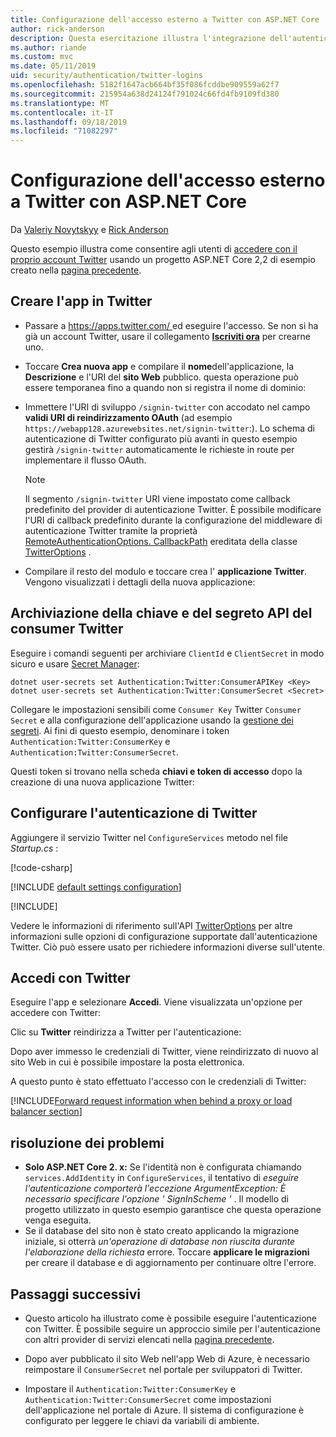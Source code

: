 ```yaml
---
title: Configurazione dell'accesso esterno a Twitter con ASP.NET Core
author: rick-anderson
description: Questa esercitazione illustra l'integrazione dell'autenticazione utente dell'account Twitter in un'app ASP.NET Core esistente.
ms.author: riande
ms.custom: mvc
ms.date: 05/11/2019
uid: security/authentication/twitter-logins
ms.openlocfilehash: 5182f1647acb664bf35f086fcddbe909559a62f7
ms.sourcegitcommit: 215954a638d24124f791024c66fd4fb9109fd380
ms.translationtype: MT
ms.contentlocale: it-IT
ms.lasthandoff: 09/18/2019
ms.locfileid: "71082297"
---
```

# <a name="twitter-external-sign-in-setup-with-aspnet-core"></a>Configurazione dell'accesso esterno a Twitter con ASP.NET Core

Da [Valeriy Novytskyy](https://github.com/01binary) e [Rick Anderson](https://twitter.com/RickAndMSFT)

Questo esempio illustra come consentire agli utenti di [accedere con il proprio account Twitter](https://dev.twitter.com/web/sign-in/desktop-browser) usando un progetto ASP.NET Core 2,2 di esempio creato nella [pagina precedente](xref:security/authentication/social/index).

## <a name="create-the-app-in-twitter"></a>Creare l'app in Twitter

* Passare a [ https://apps.twitter.com/ ](https://apps.twitter.com/) ed eseguire l'accesso. Se non si ha già un account Twitter, usare il collegamento **[Iscriviti ora](https://twitter.com/signup)** per crearne uno.

* Toccare **Crea nuova app** e compilare il **nome**dell'applicazione, la **Descrizione** e l'URI del **sito Web** pubblico. questa operazione può essere temporanea fino a quando non si registra il nome di dominio:

* Immettere l'URI di sviluppo `/signin-twitter` con accodato nel campo **validi URI di reindirizzamento OAuth** (ad esempio `https://webapp128.azurewebsites.net/signin-twitter`:). Lo schema di autenticazione di Twitter configurato più avanti in questo esempio gestirà `/signin-twitter` automaticamente le richieste in route per implementare il flusso OAuth.

  > [!NOTE]
  > Il segmento `/signin-twitter` URI viene impostato come callback predefinito del provider di autenticazione Twitter. È possibile modificare l'URI di callback predefinito durante la configurazione del middleware di autenticazione Twitter tramite la proprietà [RemoteAuthenticationOptions. CallbackPath](/dotnet/api/microsoft.aspnetcore.authentication.remoteauthenticationoptions.callbackpath) ereditata della classe [TwitterOptions](/dotnet/api/microsoft.aspnetcore.authentication.twitter.twitteroptions) .

* Compilare il resto del modulo e toccare crea l' **applicazione Twitter**. Vengono visualizzati i dettagli della nuova applicazione:

## <a name="storing-twitter-consumer-api-key-and-secret"></a>Archiviazione della chiave e del segreto API del consumer Twitter

Eseguire i comandi seguenti per archiviare `ClientId` e `ClientSecret` in modo sicuro e usare [Secret Manager](xref:security/app-secrets):

```dotnetcli
dotnet user-secrets set Authentication:Twitter:ConsumerAPIKey <Key>
dotnet user-secrets set Authentication:Twitter:ConsumerSecret <Secret>
```

Collegare le impostazioni sensibili come `Consumer Key` Twitter `Consumer Secret` e alla configurazione dell'applicazione usando la [gestione dei segreti](xref:security/app-secrets). Ai fini di questo esempio, denominare i token `Authentication:Twitter:ConsumerKey` e `Authentication:Twitter:ConsumerSecret`.

Questi token si trovano nella scheda **chiavi e token di accesso** dopo la creazione di una nuova applicazione Twitter:

## <a name="configure-twitter-authentication"></a>Configurare l'autenticazione di Twitter

Aggiungere il servizio Twitter nel `ConfigureServices` metodo nel file *Startup.cs* :

[!code-csharp[](~/security/authentication/social/social-code/StartupTwitter.cs?name=snippet&highlight=10-14)]

[!INCLUDE [default settings configuration](includes/default-settings.md)]

[!INCLUDE[](includes/chain-auth-providers.md)]

Vedere le informazioni di riferimento sull'API [TwitterOptions](/dotnet/api/microsoft.aspnetcore.builder.twitteroptions) per altre informazioni sulle opzioni di configurazione supportate dall'autenticazione Twitter. Ciò può essere usato per richiedere informazioni diverse sull'utente.

## <a name="sign-in-with-twitter"></a>Accedi con Twitter

Eseguire l'app e selezionare **Accedi**. Viene visualizzata un'opzione per accedere con Twitter:

Clic su **Twitter** reindirizza a Twitter per l'autenticazione:

Dopo aver immesso le credenziali di Twitter, viene reindirizzato di nuovo al sito Web in cui è possibile impostare la posta elettronica.

A questo punto è stato effettuato l'accesso con le credenziali di Twitter:

[!INCLUDE[Forward request information when behind a proxy or load balancer section](includes/forwarded-headers-middleware.md)]

## <a name="troubleshooting"></a>risoluzione dei problemi

* **Solo ASP.NET Core 2. x:** Se l'identità non è configurata chiamando `services.AddIdentity` in `ConfigureServices`, il tentativo di *eseguire l'autenticazione comporterà l'eccezione ArgumentException: È necessario specificare l'opzione ' SignInScheme '* . Il modello di progetto utilizzato in questo esempio garantisce che questa operazione venga eseguita.
* Se il database del sito non è stato creato applicando la migrazione iniziale, si otterrà *un'operazione di database non riuscita durante l'elaborazione della richiesta* errore. Toccare **applicare le migrazioni** per creare il database e di aggiornamento per continuare oltre l'errore.

## <a name="next-steps"></a>Passaggi successivi

* Questo articolo ha illustrato come è possibile eseguire l'autenticazione con Twitter. È possibile seguire un approccio simile per l'autenticazione con altri provider di servizi elencati nella [pagina precedente](xref:security/authentication/social/index).

* Dopo aver pubblicato il sito Web nell'app Web di Azure, è necessario reimpostare il `ConsumerSecret` nel portale per sviluppatori di Twitter.

* Impostare il `Authentication:Twitter:ConsumerKey` e `Authentication:Twitter:ConsumerSecret` come impostazioni dell'applicazione nel portale di Azure. Il sistema di configurazione è configurato per leggere le chiavi da variabili di ambiente.
